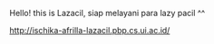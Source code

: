 Hello! this is Lazacil, siap melayani para lazy pacil ^^

<http://ischika-afrilla-lazacil.pbp.cs.ui.ac.id/>